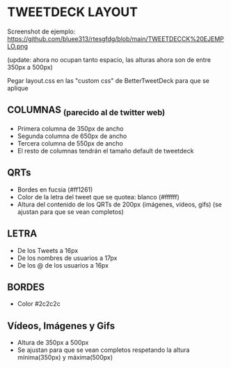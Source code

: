 # TWEETDECK LAYOUT

Screenshot de ejemplo: https://github.com/bluee313/rtesgfdg/blob/main/TWEETDECCK%20EJEMPLO.png 

(update: ahora no ocupan tanto espacio, las alturas ahora son de entre 350px a 500px)

Pegar layout.css en las "custom css" de BetterTweetDeck para que se aplique

## COLUMNAS <sub> (parecido al de twitter web) </sub>
- Primera columna de 350px de ancho
- Segunda columna de 650px de ancho
- Tercera columna de 550px de ancho
- El resto de columnas tendrán el tamaño default de tweetdeck

## QRTs
- Bordes en fucsia (#ff1261)
- Color de la letra del tweet que se quotea: blanco (#ffffff)
- Altura del contenido de los QRTs de 200px (imágenes, vídeos, gifs) (se ajustan para que se vean completos)

## LETRA
- De los Tweets a 16px
- De los nombres de usuarios a 17px
- De los @ de los usuarios a 16px

## BORDES
- Color #2c2c2c

## Vídeos, Imágenes y Gifs
- Altura de 350px a 500px
- Se ajustan para que se vean completos respetando la altura mínima(350px) y máxima(500px)

